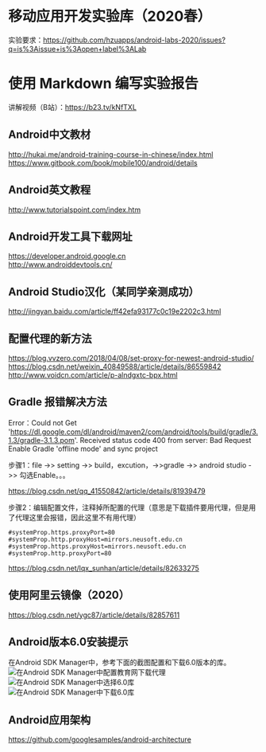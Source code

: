 # 移动应用开发实验库（2020春）   
实验要求：https://github.com/hzuapps/android-labs-2020/issues?q=is%3Aissue+is%3Aopen+label%3ALab

# 使用 Markdown 编写实验报告

讲解视频（B站）：https://b23.tv/kNfTXL 

## Android中文教材
http://hukai.me/android-training-course-in-chinese/index.html  
https://www.gitbook.com/book/mobile100/android/details  

## Android英文教程
http://www.tutorialspoint.com/index.htm

## Android开发工具下载网址
https://developer.android.google.cn  
http://www.androiddevtools.cn/ 

## Android Studio汉化（某同学亲测成功）
http://jingyan.baidu.com/article/ff42efa93177c0c19e2202c3.html

## 配置代理的新方法

https://blog.vvzero.com/2018/04/08/set-proxy-for-newest-android-studio/  
https://blog.csdn.net/weixin_40849588/article/details/86559842  
http://www.voidcn.com/article/p-alndgxtc-bpx.html   

## Gradle 报错解决方法

Error：Could not Get 'https://dl.google.com/dl/android/maven2/com/android/tools/build/gradle/3.1.3/gradle-3.1.3.pom'. Received status code 400 from server: Bad Request
Enable Gradle 'offline mode' and sync project  

步骤1：file  ->> setting  ->> build，excution，->>gradle   ->>  android studio ->>  勾选Enable。。。  

https://blog.csdn.net/qq_41550842/article/details/81939479  

步骤2：编辑配置文件，注释掉所配置的代理（意思是下载插件要用代理，但是用了代理这里会报错，因此这里不有用代理）

```  
#systemProp.https.proxyPort=80
#systemProp.http.proxyHost=mirrors.neusoft.edu.cn
#systemProp.https.proxyHost=mirrors.neusoft.edu.cn
#systemProp.http.proxyPort=80
```  

https://blog.csdn.net/lqx_sunhan/article/details/82633275  

## 使用阿里云镜像（2020）

https://blog.csdn.net/ygc87/article/details/82857611

## Android版本6.0安装提示
在Android SDK Manager中，参考下面的截图配置和下载6.0版本的库。
![在Android SDK Manager中配置教育网下载代理](https://raw.githubusercontent.com/hzuapps/android-labs/master/screens/sdk-manager-proxy-edu.cn.png "配置教育网下载代理")
![在Android SDK Manager中选择6.0库](https://raw.githubusercontent.com/hzuapps/android-labs/master/screens/android-6-sdk.png "配置教育网下载代理")
![在Android SDK Manager中下载6.0库](https://raw.githubusercontent.com/hzuapps/android-labs/master/screens/android-6-sdk-download.png "配置教育网下载代理")

## Android应用架构
https://github.com/googlesamples/android-architecture 



